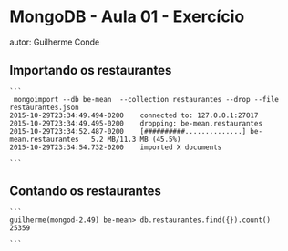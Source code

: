 # MongoDB - Aula 01 - Exercício
autor: Guilherme Conde

## Importando os restaurantes

    ```
     mongoimport --db be-mean  --collection restaurantes --drop --file restaurantes.json
    2015-10-29T23:34:49.494-0200    connected to: 127.0.0.1:27017
    2015-10-29T23:34:49.495-0200    dropping: be-mean.restaurantes
    2015-10-29T23:34:52.487-0200    [##########..............] be-mean.restaurantes   5.2 MB/11.3 MB (45.5%)
    2015-10-29T23:34:54.732-0200    imported X documents

    ```

## Contando os restaurantes

    ```
    guilherme(mongod-2.49) be-mean> db.restaurantes.find({}).count()
    25359

    ```
